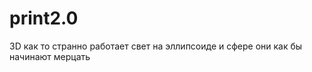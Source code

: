 # print2.0
3D
как то странно работает
свет на  эллипсоиде
и сфере
они как бы 
начинают
мерцать





